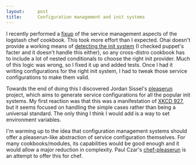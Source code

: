 ```yaml
---
layout:     post
title:      Configuration management and init systems
---
```



I recently performed a [fixup](https///github.com/lusis/chef-logstash/pull/354) of the service management aspects of the logstash chef cookbook. This took more effort than I expected. Ohai doesn't provide a working means of [detecting the init system](https///github.com/opscode/ohai/pull/301) (I checked puppet's facter and it doesn't handle this either), so any cross-distro cookbook has to include a lot of nested conditionals to choose the right init provider. Much of this logic was wrong, so I fixed it up and added tests. Once I had it writing configurations for the right init system, I had to tweak those service configurations to make them valid.

Towards the end of doing this I discovered Jordan Sissel's [pleaserun](https///github.com/jordansissel/pleaserun) project, which aims to generate service configurations for all the popular init systems. My first reaction was that this was a manifestation of [XKCD 927](https///xkcd.com/927/), but it seems focused on handling the simple cases rather than being a universal standard. The only thing I think I would add is a way to set environment variables.

I'm warming up to the idea that configuration management systems should offer a pleaserun-like abstraction of service configuration themselves. For many cookbooks/modules, its capabilities would be good enough and it would allow a major reduction in complexity. Paul Czar's [chef-pleaserun](chttps///github.com/paulczar/chef-pleaserun) is an attempt to offer this for chef.





